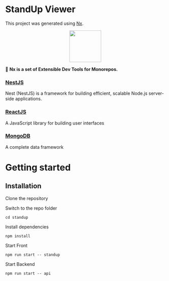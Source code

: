 

# StandUp Viewer

This project was generated using [Nx](https://nx.dev).

<p align="center"><img src="https://raw.githubusercontent.com/nrwl/nx/master/images/nx-logo.png" width="100"></p>



🔎 **Nx is a set of Extensible Dev Tools for Monorepos.**

### [NestJS](https://docs.nestjs.com/) 

Nest (NestJS) is a framework for building efficient, scalable Node.js server-side applications.

### [ReactJS](https://reactjs.org/) 

A JavaScript library for building user interfaces

### [MongoDB](https://www.mongodb.com/) 

A complete data framework

# Getting started

## Installation

Clone the repository


Switch to the repo folder

    cd standup
    
Install dependencies
    
    npm install

Start Front

    npm run start -- standup

Start Backend

    npm run start -- api

